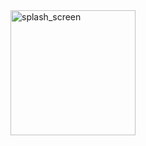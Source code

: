 <img src="https://github.com/user-attachments/assets/fe40a446-4c8c-44ad-901e-a8b526a6e72b" alt="splash_screen" width="200"/>
